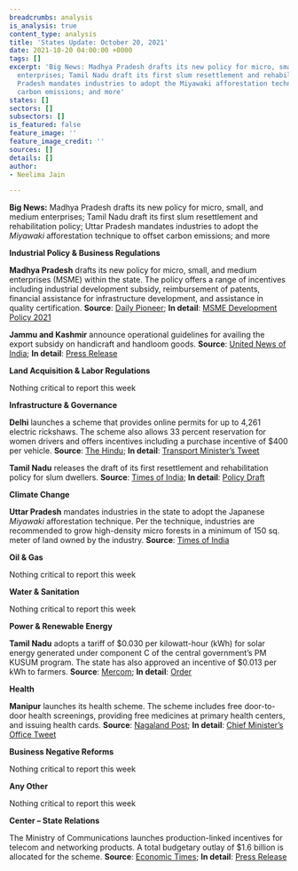 ```yaml
---
breadcrumbs: analysis
is_analysis: true
content_type: analysis
title: 'States Update: October 20, 2021'
date: 2021-10-20 04:00:00 +0000
tags: []
excerpt: 'Big News: Madhya Pradesh drafts its new policy for micro, small, and medium
  enterprises; Tamil Nadu draft its first slum resettlement and rehabilitation policy;  Uttar
  Pradesh mandates industries to adopt the Miyawaki afforestation technique to offset
  carbon emissions; and more'
states: []
sectors: []
subsectors: []
is_featured: false
feature_image: ''
feature_image_credit: ''
sources: []
details: []
author:
- Neelima Jain

---
```

**Big News:** Madhya Pradesh drafts its new policy for micro, small, and medium enterprises; Tamil Nadu draft its first slum resettlement and rehabilitation policy; Uttar Pradesh mandates industries to adopt the _Miyawaki_ afforestation technique to offset carbon emissions; and more

**Industrial Policy & Business Regulations**

**Madhya Pradesh** drafts its new policy for micro, small, and medium enterprises (MSME) within the state. The policy offers a range of incentives including industrial development subsidy, reimbursement of patents, financial assistance for infrastructure development, and assistance in quality certification. **Source**: [Daily Pioneer](https://www.dailypioneer.com/2021/state-editions/govt-forms-new-msme-development-policy.html); **In detail**: [MSME Development Policy 2021](https://mpmsme.gov.in/mpmsmecms/Uploaded%20Document/Documents/MP%20MSMED%20Policy%202021%20Booklet%20English.pdf)

**Jammu and Kashmir** announce operational guidelines for availing the export subsidy on handicraft and handloom goods. **Source**: [United News of India](http://www.uniindia.com/government-announces-operational-guidelines-to-avail-export-subsidy-in-jk/north/news/2535709.html); **In detail**: [Press Release](http://www.jkdirinf.in/NewsDescription.aspx?ID=78982)

**Land Acquisition & Labor Regulations**

Nothing critical to report this week

**Infrastructure & Governance**

**Delhi** launches a scheme that provides online permits for up to 4,261 electric rickshaws. The scheme also allows 33 percent reservation for women drivers and offers incentives including a purchase incentive of $400 per vehicle. **Source**: [The Hindu](https://www.thehindu.com/news/cities/Delhi/delhi-govt-launches-online-registration-for-e-auto-permits-with-33-reservation-for-women/article37050435.ece); **In detail**: [Transport Minister’s Tweet](https://twitter.com/kgahlot/status/1449944278579310592?s=20)

**Tamil Nadu** releases the draft of its first resettlement and rehabilitation policy for slum dwellers. **Source**: [Times of India](https://timesofindia.indiatimes.com/city/chennai/tamil-nadu-government-releases-draft-on-first-resettlement-policy-for-slum-dwellers/articleshow/86983778.cms); **In detail**: [Policy Draft](http://www.tnscb.org/wp-content/uploads/2021/10/R-R-Policy.pdf)

**Climate Change**

**Uttar Pradesh** mandates industries in the state to adopt the Japanese _Miyawaki_ afforestation technique. Per the technique, industries are recommended to grow high-density micro forests in a minimum of 150 sq. meter of land owned by the industry. **Source**: [Times of India](https://timesofindia.indiatimes.com/city/lucknow/uttar-pradesh-asks-industries-to-adopt-miyawaki-method-to-reduce-carbon-footprint/articleshow/87027089.cms)

**Oil & Gas**

Nothing critical to report this week

**Water & Sanitation**

Nothing critical to report this week

**Power & Renewable Energy**

**Tamil Nadu** adopts a tariff of $0.030 per kilowatt-hour (kWh) for solar energy generated under component C of the central government’s PM KUSUM program. The state has also approved an incentive of $0.013 per kWh to farmers. **Source**: [Mercom](https://mercomindia.com/tariff-set-for-kusum-solar-pump-program-tamil-nadu/); **In detail**: [Order](http://www.tnerc.gov.in/Orders/files/CO-MPNo31%20121020211530.pdf)

**Health**

**Manipur** launches its health scheme. The scheme includes free door-to-door health screenings, providing free medicines at primary health centers, and issuing health cards. **Source**: [Nagaland Post](https://www.nagalandpost.com/manipur-cm-launches-cm-s-health-for-all-scheme/242393.html); **In detail**: [Chief Minister’s Office Tweet](https://twitter.com/manipur_cmo/status/1448578344321093634)

**Business Negative Reforms**

Nothing critical to report this week

**Any Other**

Nothing critical to report this week

**Center – State Relations**

The Ministry of Communications launches production-linked incentives for telecom and networking products. A total budgetary outlay of $1.6 billion is allocated for the scheme. **Source**: [Economic Times](https://government.economictimes.indiatimes.com/news/policy/production-linked-incentive-scheme-for-telecom-sector-to-realise-rs-3345-crore-investments-create-40000-jobs-in-next-4-years/87034854); **In detail**: [Press Release](https://pib.gov.in/PressReleasePage.aspx?PRID=1763872)